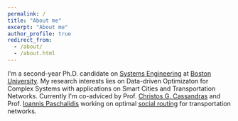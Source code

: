 ```yaml
---
permalink: /
title: "About me"
excerpt: "About me"
author_profile: true
redirect_from: 
  - /about/
  - /about.html
---
```


I'm a second-year Ph.D. candidate on [Systems Engineering](www.bu.edu/eng/departments/se/) at [Boston University](www.bu.edu). My research interests lies on  Data-driven Optimizaton for Complex Systems with applications on Smart Cities and Transportation Networks.  Currently I'm co-adviced by Prof. [Christos G. Cassandras](https://christosgcassandras.org) and Prof. [Ioannis Paschalidis](http://sites.bu.edu/paschalidis/people/yannis-paschalidis/) working on optimal [social routing](https://github.com/salomonw/Price_of_Anarchy_for_Transportation_Networks) for transportation networks.